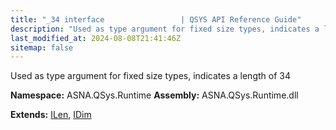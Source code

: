 ```yaml
---
title: "_34 interface                 | QSYS API Reference Guide"
description: "Used as type argument for fixed size types, indicates a length of 34  "
last_modified_at: 2024-08-08T21:41:46Z
sitemap: false
---
```


Used as type argument for fixed size types, indicates a length of 34 

**Namespace:** ASNA.QSys.Runtime
**Assembly:** ASNA.QSys.Runtime.dll

**Extends:** [ILen](/reference/runtime/qsys-runtime/i-len.html), [IDim](/reference/runtime/qsys-runtime/i-dim.html)
<br>
<br>
